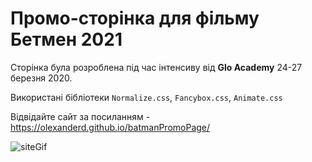 # Промо-сторінка для фільму Бетмен 2021
Сторінка була розроблена під час інтенсиву від **Glo Academy** 24-27 березня 2020. 

Використані бібліотеки `Normalize.css`, `Fancybox.css`, `Animate.css`

Відвідайте сайт за посиланням - https://olexanderd.github.io/batmanPromoPage/

![siteGif](/batmanDemo1.gif "Site gif demonstration")
